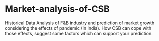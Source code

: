 # Market-analysis-of-CSB
Historical Data Analysis of F&B industry and prediction of market growth considering the effects of pandemic (In India). How CSB can cope with those effects, suggest some factors which can support your prediction.
